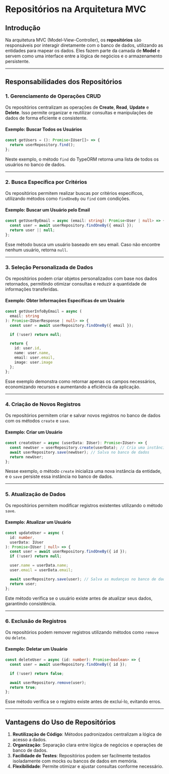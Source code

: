 # Repositórios na Arquitetura MVC

## Introdução

Na arquitetura MVC (Model-View-Controller), os **repositórios** são responsáveis por interagir diretamente com o banco de dados, utilizando as entidades para mapear os dados. Eles fazem parte da camada de **Model** e servem como uma interface entre a lógica de negócios e o armazenamento persistente.

---

## Responsabilidades dos Repositórios

### 1. Gerenciamento de Operações CRUD
Os repositórios centralizam as operações de **Create**, **Read**, **Update** e **Delete**. Isso permite organizar e reutilizar consultas e manipulações de dados de forma eficiente e consistente.

#### Exemplo: Buscar Todos os Usuários

```typescript
const getUsers = (): Promise<IUser[]> => {
  return userRepository.find();
};
```

Neste exemplo, o método `find` do TypeORM retorna uma lista de todos os usuários no banco de dados.

---

### 2. Busca Específica por Critérios
Os repositórios permitem realizar buscas por critérios específicos, utilizando métodos como `findOneBy` ou `find` com condições.

#### Exemplo: Buscar um Usuário pelo Email

```typescript
const getUserByEmail = async (email: string): Promise<User | null> => {
  const user = await userRepository.findOneBy({ email });
  return user || null;
};
```

Esse método busca um usuário baseado em seu email. Caso não encontre nenhum usuário, retorna `null`.

---

### 3. Seleção Personalizada de Dados
Os repositórios podem criar objetos personalizados com base nos dados retornados, permitindo otimizar consultas e reduzir a quantidade de informações transferidas.

#### Exemplo: Obter Informações Específicas de um Usuário

```typescript
const getUserInfoByEmail = async (
  email: string
): Promise<IUserResponse | null> => {
  const user = await userRepository.findOneBy({ email });

  if (!user) return null;

  return {
    id: user.id,
    name: user.name,
    email: user.email,
    image: user.image
  };
};
```

Esse exemplo demonstra como retornar apenas os campos necessários, economizando recursos e aumentando a eficiência da aplicação.

---

### 4. Criação de Novos Registros
Os repositórios permitem criar e salvar novos registros no banco de dados com os métodos `create` e `save`.

#### Exemplo: Criar um Usuário

```typescript
const createUser = async (userData: IUser): Promise<IUser> => {
  const newUser = userRepository.create(userData); // Cria uma instância do usuário
  await userRepository.save(newUser); // Salva no banco de dados
  return newUser;
};
```

Nesse exemplo, o método `create` inicializa uma nova instância da entidade, e o `save` persiste essa instância no banco de dados.

---

### 5. Atualização de Dados
Os repositórios permitem modificar registros existentes utilizando o método `save`.

#### Exemplo: Atualizar um Usuário

```typescript
const updateUser = async (
  id: number,
  userData: IUser
): Promise<IUser | null> => {
  const user = await userRepository.findOneBy({ id });
  if (!user) return null;

  user.name = userData.name;
  user.email = userData.email;

  await userRepository.save(user); // Salva as mudanças no banco de dados
  return user;
};
```

Este método verifica se o usuário existe antes de atualizar seus dados, garantindo consistência.

---

### 6. Exclusão de Registros
Os repositórios podem remover registros utilizando métodos como `remove` ou `delete`.

#### Exemplo: Deletar um Usuário

```typescript
const deleteUser = async (id: number): Promise<boolean> => {
  const user = await userRepository.findOneBy({ id });

  if (!user) return false;

  await userRepository.remove(user);
  return true;
};
```

Esse método verifica se o registro existe antes de excluí-lo, evitando erros.

---

## Vantagens do Uso de Repositórios

1. **Reutilização de Código**: Métodos padronizados centralizam a lógica de acesso a dados.
2. **Organização**: Separação clara entre lógica de negócios e operações de banco de dados.
3. **Facilidade de Testes**: Repositórios podem ser facilmente testados isoladamente com mocks ou bancos de dados em memória.
4. **Flexibilidade**: Permite otimizar e ajustar consultas conforme necessário.
